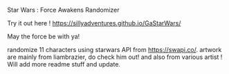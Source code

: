 Star Wars : Force Awakens Randomizer

Try it out here ! https://sillyadventures.github.io/GaStarWars/

May the force be with ya!

randomize 11 characters using starwars API from https://swapi.co/.
artwork are mainly from liambrazier, do check him out!
and also from various artist !
Will add more readme stuff and update.
